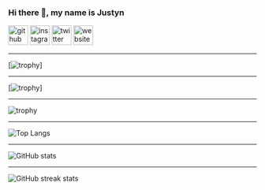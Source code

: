 ### Hi there 👋, my name is Justyn


[<img src='https://cdn.jsdelivr.net/npm/simple-icons@3.0.1/icons/github.svg' alt='github' height='40'>](https://github.com/becausejustyn)  [<img src='https://cdn.jsdelivr.net/npm/simple-icons@3.0.1/icons/instagram.svg' alt='instagram' height='40'>](https://www.instagram.com/becausejustyn1/)  [<img src='https://cdn.jsdelivr.net/npm/simple-icons@3.0.1/icons/twitter.svg' alt='twitter' height='40'>](https://twitter.com/becausejustyn)  [<img src='https://cdn.jsdelivr.net/npm/simple-icons@3.0.1/icons/icloud.svg' alt='website' height='40'>](https://becausejustyn.netlify.app/)  

***
[![trophy](https://github-profile-trophy.vercel.app/?username=becausejustyn&theme=dracula)]
***
[![trophy](https://github-profile-trophy.vercel.app/?username=becausejustyn&theme=dracula)]
***
![trophy](https://github-profile-trophy.vercel.app/?username=becausejustyn&theme=dracula)
***
![Top Langs](https://github-readme-stats.vercel.app/api/top-langs/?username=becausejustyn&theme=darcula)
***
![GitHub stats](https://github-readme-stats.vercel.app/api?username=becausejustyn&show_icons=true&theme=darcula)  
***
![GitHub streak stats](https://github-readme-streak-stats.herokuapp.com/?user=becausejustyn&theme=darcula)  

